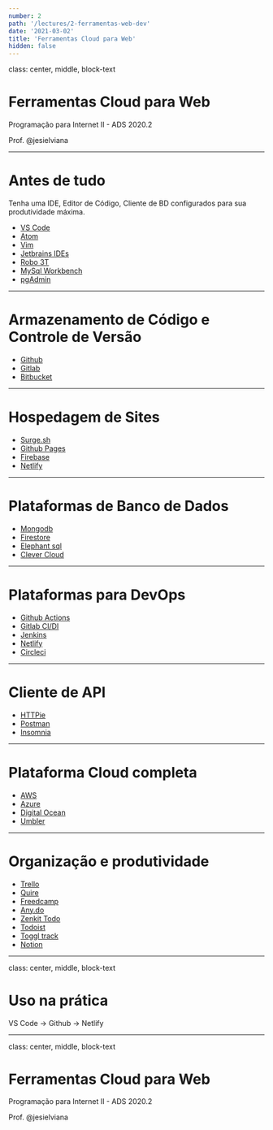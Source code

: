 ```yaml
---
number: 2
path: '/lectures/2-ferramentas-web-dev'
date: '2021-03-02'
title: 'Ferramentas Cloud para Web'
hidden: false
---
```


class: center, middle, block-text

# Ferramentas Cloud para Web

Programação para Internet II - ADS 2020.2

Prof. @jesielviana

---

# Antes de tudo

Tenha uma IDE, Editor de Código, Cliente de BD configurados para sua produtividade máxima.

- [VS Code](https://code.visualstudio.com/)
- [Atom](https://atom.io/)
- [Vim](https://www.vim.org/download.php)
- [Jetbrains IDEs](https://www.jetbrains.com/products/#type=ide)
- [Robo 3T](https://robomongo.org/)
- [MySql Workbench](https://www.mysql.com/products/workbench/)
- [pgAdmin](https://www.pgadmin.org/)

---

# Armazenamento de Código e Controle de Versão

- [Github](https://github.com/)
- [Gitlab](https://gitlab.com/)
- [Bitbucket](https://bitbucket.org/)

---

# Hospedagem de Sites

- [Surge.sh](https://surge.sh/)
- [Github Pages](https://pages.github.com/)
- [Firebase](https://firebase.google.com/)
- [Netlify](https://www.netlify.com/)

---

# Plataformas de Banco de Dados

- [Mongodb](https://www.mongodb.com/try)
- [Firestore](https://firebase.google.com/)
- [Elephant sql](https://www.elephantsql.com/)
- [Clever Cloud](https://www.clever-cloud.com/en/pricing)

---

# Plataformas para DevOps

- [Github Actions](https://github.com/)
- [Gitlab CI/DI](https://gitlab.com/)
- [Jenkins](https://www.jenkins.io/)
- [Netlify](https://www.netlify.com/)
- [Circleci](https://circleci.com/)

---

# Cliente de API

- [HTTPie](https://httpie.io/)
- [Postman](https://www.postman.com/)
- [Insomnia](https://insomnia.rest/)

---

# Plataforma Cloud completa

- [AWS](https://aws.amazon.com/pt/)
- [Azure](https://azure.microsoft.com/pt-br/)
- [Digital Ocean](https://www.digitalocean.com/)
- [Umbler](https://www.umbler.com/br/seja-bem-vindo?u=kqxr7v8e)

---

# Organização e produtividade

- [Trello](https://trello.com/)
- [Quire](https://quire.io/)
- [Freedcamp](https://freedcamp.com/)
- [Any.do](https://www.any.do/)
- [Zenkit Todo](https://zenkit.com/pt-br/todo/)
- [Todoist](https://todoist.com/)
- [Toggl track](https://toggl.com/track/)
- [Notion](https://www.notion.so/)

---

class: center, middle, block-text

# Uso na prática

VS Code -> Github -> Netlify

---

class: center, middle, block-text

# Ferramentas Cloud para Web

Programação para Internet II - ADS 2020.2

Prof. @jesielviana

